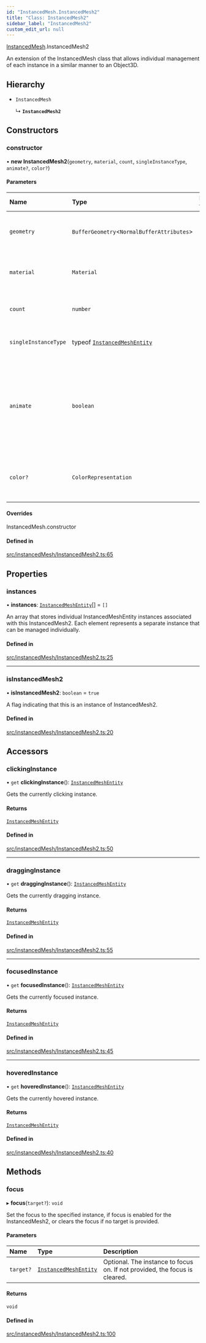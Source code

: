 ```yaml
---
id: "InstancedMesh.InstancedMesh2"
title: "Class: InstancedMesh2"
sidebar_label: "InstancedMesh2"
custom_edit_url: null
---
```


[InstancedMesh](../namespaces/InstancedMesh.md).InstancedMesh2

An extension of the InstancedMesh class that allows individual management of each instance in a similar manner to an Object3D.

## Hierarchy

- `InstancedMesh`

  ↳ **`InstancedMesh2`**

## Constructors

### constructor

• **new InstancedMesh2**(`geometry`, `material`, `count`, `singleInstanceType`, `animate?`, `color?`)

#### Parameters

| Name | Type | Default value | Description |
| :------ | :------ | :------ | :------ |
| `geometry` | `BufferGeometry`<`NormalBufferAttributes`\> | `undefined` | The geometry for the instanced mesh. |
| `material` | `Material` | `undefined` | The material to apply to the instanced mesh. |
| `count` | `number` | `undefined` | The number of instances to create. |
| `singleInstanceType` | typeof [`InstancedMeshEntity`](InstancedMesh.InstancedMeshEntity.md) | `undefined` | The type of individual instance to create. |
| `animate` | `boolean` | `false` | A flag indicating whether the 'animate' event will be triggered for each instance (optional, default: false). |
| `color?` | `ColorRepresentation` | `undefined` | The default color to apply to each instance (optional). |

#### Overrides

InstancedMesh.constructor

#### Defined in

[src/instancedMesh/InstancedMesh2.ts:65](https://github.com/agargaro/three.ez/blob/16c77a5/src/instancedMesh/InstancedMesh2.ts#L65)

## Properties

### instances

• **instances**: [`InstancedMeshEntity`](InstancedMesh.InstancedMeshEntity.md)[] = `[]`

An array that stores individual InstancedMeshEntity instances associated with this InstancedMesh2.
Each element represents a separate instance that can be managed individually.

#### Defined in

[src/instancedMesh/InstancedMesh2.ts:25](https://github.com/agargaro/three.ez/blob/16c77a5/src/instancedMesh/InstancedMesh2.ts#L25)

___

### isInstancedMesh2

• **isInstancedMesh2**: `boolean` = `true`

A flag indicating that this is an instance of InstancedMesh2.

#### Defined in

[src/instancedMesh/InstancedMesh2.ts:20](https://github.com/agargaro/three.ez/blob/16c77a5/src/instancedMesh/InstancedMesh2.ts#L20)

## Accessors

### clickingInstance

• `get` **clickingInstance**(): [`InstancedMeshEntity`](InstancedMesh.InstancedMeshEntity.md)

Gets the currently clicking instance.

#### Returns

[`InstancedMeshEntity`](InstancedMesh.InstancedMeshEntity.md)

#### Defined in

[src/instancedMesh/InstancedMesh2.ts:50](https://github.com/agargaro/three.ez/blob/16c77a5/src/instancedMesh/InstancedMesh2.ts#L50)

___

### draggingInstance

• `get` **draggingInstance**(): [`InstancedMeshEntity`](InstancedMesh.InstancedMeshEntity.md)

Gets the currently dragging instance.

#### Returns

[`InstancedMeshEntity`](InstancedMesh.InstancedMeshEntity.md)

#### Defined in

[src/instancedMesh/InstancedMesh2.ts:55](https://github.com/agargaro/three.ez/blob/16c77a5/src/instancedMesh/InstancedMesh2.ts#L55)

___

### focusedInstance

• `get` **focusedInstance**(): [`InstancedMeshEntity`](InstancedMesh.InstancedMeshEntity.md)

Gets the currently focused instance.

#### Returns

[`InstancedMeshEntity`](InstancedMesh.InstancedMeshEntity.md)

#### Defined in

[src/instancedMesh/InstancedMesh2.ts:45](https://github.com/agargaro/three.ez/blob/16c77a5/src/instancedMesh/InstancedMesh2.ts#L45)

___

### hoveredInstance

• `get` **hoveredInstance**(): [`InstancedMeshEntity`](InstancedMesh.InstancedMeshEntity.md)

Gets the currently hovered instance.

#### Returns

[`InstancedMeshEntity`](InstancedMesh.InstancedMeshEntity.md)

#### Defined in

[src/instancedMesh/InstancedMesh2.ts:40](https://github.com/agargaro/three.ez/blob/16c77a5/src/instancedMesh/InstancedMesh2.ts#L40)

## Methods

### focus

▸ **focus**(`target?`): `void`

Set the focus to the specified instance, if focus is enabled for the InstancedMesh2, or clears the focus if no target is provided.

#### Parameters

| Name | Type | Description |
| :------ | :------ | :------ |
| `target?` | [`InstancedMeshEntity`](InstancedMesh.InstancedMeshEntity.md) | Optional. The instance to focus on. If not provided, the focus is cleared. |

#### Returns

`void`

#### Defined in

[src/instancedMesh/InstancedMesh2.ts:100](https://github.com/agargaro/three.ez/blob/16c77a5/src/instancedMesh/InstancedMesh2.ts#L100)
